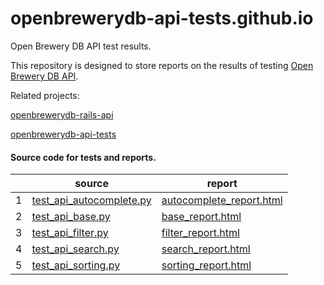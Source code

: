 # openbrewerydb-api-tests.github.io
Open Brewery DB API test results.

This repository is designed to store reports on the results of testing [Open Brewery DB API](https://www.openbrewerydb.org/). 

Related projects:

[openbrewerydb-rails-api](https://github.com/chrisjm/openbrewerydb-rails-api)

[openbrewerydb-api-tests](https://github.com/vshagur/openbrewerydb-api-tests)

#### Source code for tests and reports.

|   | source                   | report                   |
|---|--------------------------|--------------------------|
| 1 | [test_api_autocomplete.py](https://github.com/vshagur/openbrewerydb-api-tests/blob/master/openbrewerydb_api_tests/tests/test_api_autocomplete.py) | [autocomplete_report.html](https://vshagur.github.io/openbrewerydb-api-tests.github.io/autocomplete_report.html) |
| 2 | [test_api_base.py](https://github.com/vshagur/openbrewerydb-api-tests/blob/master/openbrewerydb_api_tests/tests/test_api_base.py)         | [base_report.html](https://vshagur.github.io/openbrewerydb-api-tests.github.io/base_report.html)          |
| 3 | [test_api_filter.py](https://github.com/vshagur/openbrewerydb-api-tests/blob/master/openbrewerydb_api_tests/tests/test_api_filter.py)       | [filter_report.html](https://vshagur.github.io/openbrewerydb-api-tests.github.io/filter_report.html)        |
| 4 | [test_api_search.py](https://github.com/vshagur/openbrewerydb-api-tests/blob/master/openbrewerydb_api_tests/tests/test_api_search.py)        | [search_report.html](https://vshagur.github.io/openbrewerydb-api-tests.github.io/search_report.html)        |
| 5 | [test_api_sorting.py](https://github.com/vshagur/openbrewerydb-api-tests/blob/master/openbrewerydb_api_tests/tests/test_api_sorting.py)       | [sorting_report.html](https://vshagur.github.io/openbrewerydb-api-tests.github.io/sorting_report.html)       |
